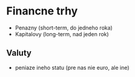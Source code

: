 # Financne trhy 
- Penazny (short-term, do jedneho roka)
- Kapitalovy (long-term, nad jeden rok)

## Valuty
- peniaze ineho statu (pre nas nie euro, ale ine)
